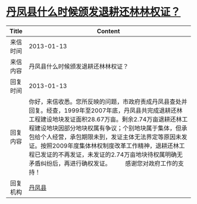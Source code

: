 # <a href="http://www.shangluo.gov.cn/zmhd/ldxxxx.jsp?urltype=leadermail.LeaderMailContentUrl&wbtreeid=1112&leadermailid=1560">丹凤县什么时候颁发退耕还林林权证？</a>
| Title |                                                                                                                 Content                                                                                                                  |
|:-----:|------------------------------------------------------------------------------------------------------------------------------------------------------------------------------------------------------------------------------------------|
| 来信时间  | 2013-01-13                                                                                                                                                                                                                               |
| 来信内容  | 丹凤县什么时候颁发退耕还林林权证？                                                                                                                                                                                                                        |
| 回复时间  | 2013-01-13                                                                                                                                                                                                                               |
| 回复内容  | 你好，来信收悉。您所反映的问题，市政府责成丹凤县查处并回复。经查，1999年至2007年底，丹凤县共完成退耕还林工程建设地块发证面积28.67万亩。剩余2.74万亩退耕还林工程建设地块因部分地块权属有争议；个别地块属于集体，但承包给个人经营，承包期限未到，发证主体无法界定等原因未发证。按照2009年度集体林权制度改革工作精神，退耕还林工程已发证的不再发证，未发证的2.74万亩地块待权属明确无矛盾纠纷后，再进行确权发证。         感谢您对政府工作的支持！ |
| 回复机构  | <a href="../../category/agencies/丹凤县.md">丹凤县</a>                                                                                                                                                                                         |